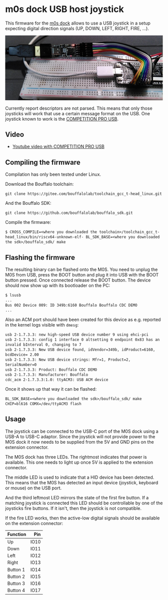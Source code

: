 # m0s dock USB host joystick

This firmware for the
[m0s dock](https://wiki.sipeed.com/hardware/en/maixzero/m0s/m0s.html)
allows to use a USB joystick in a setup expecting digital direction
signals (UP, DOWN, LEFT, RIGHT, FIRE, ...).

![USB joystick](../images/m0s_joystick.jpeg)

Currently report descriptors are not parsed. This means that only
those joysticks will work that use a certain message format on the
USB. One joystick known to work is the [COMPETITION PRO USB](https://www.speedlink.com/en/COMPETITION-PRO-EXTRA-USB-Joystick-black-red/SL-650212-BKRD).

## Video

- [Youtube video with COMPETITION PRO USB](https://www.youtube.com/shorts/Z1DRsI0xd8o)

## Compiling the firmware

Compilation has only been tested under Linux.

Download the Bouffalo toolchain:

```
git clone https://gitee.com/bouffalolab/toolchain_gcc_t-head_linux.git
```

And the Bouffalo SDK:

```
git clone https://github.com/bouffalolab/bouffalo_sdk.git
```

Compile the firmware:

```
$ CROSS_COMPILE=<where you downloaded the toolchain>/toolchain_gcc_t-head_linux/bin/riscv64-unknown-elf- BL_SDK_BASE=<where you downloaded the sdk>/bouffalo_sdk/ make
```

## Flashing the firmware

The resulting binary can be flashed onto the M0S. You need to unplug
the M0S from USB, press the BOOT button and plug it into USB with the
BOOT button pressed. Once connected release the BOOT button. The device
should now show up with its bootloader on the PC:

```
$ lsusb
...
Bus 002 Device 009: ID 349b:6160 Bouffalo Bouffalo CDC DEMO
...
```

Also an ACM port should have been created for this device as e.g.
reported in the kernel logs visible with ```dmesg```:

```
usb 2-1.7.3.3: new high-speed USB device number 9 using ehci-pci
usb 2-1.7.3.3: config 1 interface 0 altsetting 0 endpoint 0x83 has an invalid bInterval 0, changing to 7
usb 2-1.7.3.3: New USB device found, idVendor=349b, idProduct=6160, bcdDevice= 2.00
usb 2-1.7.3.3: New USB device strings: Mfr=1, Product=2, SerialNumber=0
usb 2-1.7.3.3: Product: Bouffalo CDC DEMO
usb 2-1.7.3.3: Manufacturer: Bouffalo
cdc_acm 2-1.7.3.3:1.0: ttyACM3: USB ACM device
```

Once it shows up that way it can be flashed:

```
BL_SDK_BASE=<where you downloaded the sdk>/bouffalo_sdk/ make CHIP=bl616 COMX=/dev/ttyACM3 flash
```

## Usage

The joystick can be connected to the USB-C port of the M0S dock using a
USB-A to USB-C adaptor. Since the joystick will not provide power
to the M0S dock it now needs to be supplied from the 5V and GND
pins on the extension connector.

The M0S dock has three LEDs. The rightmost indicates that power
is available. This one needs to light up once 5V is applied to the
extension connector.

The middle LED is used to indicate that a HID device has been
detected. This means that the M0S has detected an input device (joystick,
keyboard or mouse) on the USB port.

And the third leftmost LED mirrors the state of the first fire button.
If a matching joystick is connected this LED should be controllable by
one of the joysticks fire buttons. If it isn't, then the joystick is not
compatible.

If the fire LED works, then the active-low digital signals should be
available on the extension connector:

| Function |   Pin   |
|----------|--------:|
| Up       |   IO10  |
| Down     |   IO11  |
| Left     |   IO12  |
| Right    |   IO13  |
| Button 1 |   IO14  |
| Button 2 |   IO15  |
| Button 3 |   IO16  |
| Button 4 |   IO17  |


